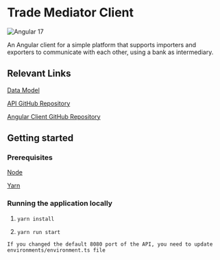# Trade Mediator Client

![Angular 17](https://img.shields.io/badge/Angular-d6002f?style=for-the-badge&labelColor=black&logo=angular&logoColor=d6002f)

An Angular client for a simple platform that supports importers and exporters to communicate with each other, using a
bank as
intermediary.

## Relevant Links

[Data Model](https://app.diagrams.net/#G19Jiycc_v9KolPfTiTQ08G6SXK9qh4hBU#%7B%22pageId%22%3A%22R2lEEEUBdFMjLlhIrx00%22%7D)

[API GitHub Repository]()

[Angular Client GitHub Repository]()

## Getting started

### Prerequisites

[Node](https://nodejs.org/en/download)

[Yarn](https://yarnpkg.com/)

### Running the application locally

1. `yarn install`

2. `yarn run start`

`If you changed the default 8080 port of the API, you need to update environments/environment.ts file`
